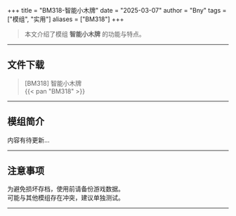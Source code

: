 +++
title = "BM318-智能小木牌"
date = "2025-03-07"
author = "Bny"
tags = ["模组", "实用"]
aliases = ["BM318"]
+++

> 本文介绍了模组 **智能小木牌** 的功能与特点。

---

## 文件下载

> [BM318] 智能小木牌  
{{< pan "BM318" >}}  

---

## 模组简介

>  
内容有待更新...  

---

## 注意事项

>  
为避免损坏存档，使用前请备份游戏数据。  
可能与其他模组存在冲突，建议单独测试。  

---


